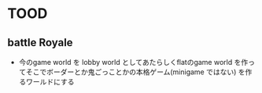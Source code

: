 # TOOD

## battle Royale

- 今のgame world を lobby world としてあたらしくflatのgame world を作ってそこでボーダーとか鬼ごっことかの本格ゲーム(minigame ではない)
  を作るワールドにする
